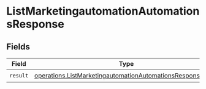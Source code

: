 # ListMarketingautomationAutomationsResponse


## Fields

| Field                                                                                                                                  | Type                                                                                                                                   | Required                                                                                                                               | Description                                                                                                                            |
| -------------------------------------------------------------------------------------------------------------------------------------- | -------------------------------------------------------------------------------------------------------------------------------------- | -------------------------------------------------------------------------------------------------------------------------------------- | -------------------------------------------------------------------------------------------------------------------------------------- |
| `result`                                                                                                                               | [operations.ListMarketingautomationAutomationsResponseBody](../../models/operations/listmarketingautomationautomationsresponsebody.md) | :heavy_check_mark:                                                                                                                     | N/A                                                                                                                                    |